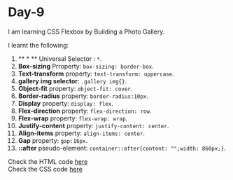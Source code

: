 # Day-9
I am learning CSS Flexbox by Building a Photo Gallery.

I learnt the following: 

1. ** * ** Universal Selector : `*`.  
2. **Box-sizing** Prroperty: `box-sizing: border-box`.    
3. **Text-transform** property: `text-transform: uppercase`.  
4. **gallery img selector**: `.gallery img{}`.  
5. **Object-fit** property: `object-fit: cover`.  
6. **Border-radius** property: `border-radius:10px`.  
7. **Display** property: `display: flex`.  
8. **Flex-direction** property: `flex-direction: row`.  
9. **Flex-wrap** property: `flex-wrap: wrap`.  
10. **Justify-content** property: `justify-content: center`.  
11. **Align-items** property: `align-items: center`.  
12. **Gap** property: `gap:16px`.  
13. **::after** pseudo-element: `container::after{content: "";width: 860px;}`.  

Check the HTML code [here](./full-code.html)  
Check the CSS code [here](./full-code.css) 